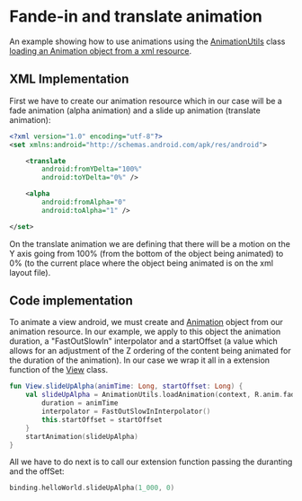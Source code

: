 # Fande-in and translate animation

An example showing how to use animations using the [AnimationUtils](https://developer.android.com/reference/android/view/animation/AnimationUtils) class [loading an Animation object from a xml resource](https://developer.android.com/reference/android/view/animation/AnimationUtils#loadAnimation(android.content.Context,%20int)).

## XML Implementation

First we have to create our animation resource which in our case will be a fade animation (alpha animation) and a slide up animation (translate animation):

```xml
<?xml version="1.0" encoding="utf-8"?>
<set xmlns:android="http://schemas.android.com/apk/res/android">

    <translate
        android:fromYDelta="100%"
        android:toYDelta="0%" />

    <alpha
        android:fromAlpha="0"
        android:toAlpha="1" />

</set>
```

On the translate animation we are defining that there will be a motion on the Y axis going from 100% (from the bottom of the object being animated) to 0% (to the current place where the object being animated is on the xml layout file).

## Code implementation

To animate a view android, we must create and [Animation](https://developer.android.com/reference/android/view/animation/Animation) object from our animation resource. In our example, we apply to this object the animation duration, a "FastOutSlowIn" interpolator and a startOffset (a value which allows for an adjustment of the Z ordering of the content being animated for the duration of the animation). In our case we wrap it all in a extension function of the [View](https://developer.android.com/reference/android/view/View) class.

```kotlin
fun View.slideUpAlpha(animTime: Long, startOffset: Long) {
    val slideUpAlpha = AnimationUtils.loadAnimation(context, R.anim.fade_slide_up).apply {
        duration = animTime
        interpolator = FastOutSlowInInterpolator()
        this.startOffset = startOffset
    }
    startAnimation(slideUpAlpha)
}
```

All we have to do next is to call our extension function passing the duranting and the offSet:

```kotlin
binding.helloWorld.slideUpAlpha(1_000, 0)
```
